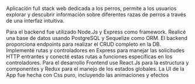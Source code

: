 Aplicación full stack web dedicada a los perros, permite a los usuarios explorar y descubrir información sobre diferentes razas de perros a través de una interfaz intuitiva.

Para el backend fue utilizado Node.Js y Express como framework. Realicé una base de datos usando PostgreSQL y Sequelize como ORM.
El backend proporciona endpoints para realizar el CRUD completo en la DB. Implementé rutas y controladores en Express para manejar las solicitudes HTTP entrantes y conecté estas rutas a funciones específicas en los controladores.
Para el desarrollo Frontend use React.Js para la estructura y componentes y Redux para el manejo de los estados globales. La UI de la App fue hecha con Css puro, incluyendo las animaciones y efectos
